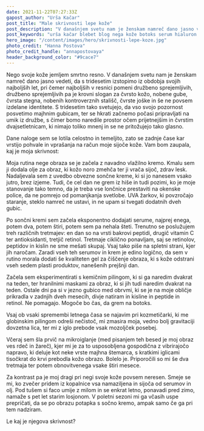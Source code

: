 ```yaml
---
date: 2021-11-22T07:27:33Z
gapost_author: "Urša Kačar"
post_title: "Male skrivnosti lepe kože"
post_description: "V današnjem svetu nam je ženskam namreč dano jasno vedeti, da s tridesetim izstopimo iz obdobja svojih najboljših let, pri čemer najboljših v resnici pomeni družbeno sprejemljivih, družbeno sprejemljivih pa je krovni slogan za čvrsto kožo, nobene gube, čvrsta stegna, nobenih kontroverznih stališč, čvrste joške in še ne povsem izdelane identitete."
post_keywords: "urša kačar blebet blog nega kože botoks serum hialuron vitamin c retinol gube gubice staranje microneedling kozmetičarka"
hero_image: "/content/images/hero/skrivnosti-lepe-koze.jpg"
photo_credit: "Hanna Postova"
photo_credit_handle: "annapostovaya"
header_background_color: "#9cace7"
---
```


Nego svoje kože jemljem smrtno resno. V današnjem svetu nam je ženskam namreč dano jasno vedeti, da s tridesetim izstopimo iz obdobja svojih najboljših let, pri čemer najboljših v resnici pomeni družbeno sprejemljivih, družbeno sprejemljivih pa je krovni slogan za čvrsto kožo, nobene gube, čvrsta stegna, nobenih kontroverznih stališč, čvrste joške in še ne povsem izdelane identitete. S tridesetim tako svetujejo, da vso svojo pozornost posvetimo majhnim gubicam, ter se hkrati začnemo počasi pripravljati na umik iz družbe, s čimer bomo naredile prostor očem prijetnejšim in čvrstim dvajsetletnicam, ki nimajo toliko mnenj in se ne pritožujejo tako glasno.

Dane naloge sem se lotila celostno in temeljito, zato se zadnje čase kar vrstijo pohvale in vprašanja na račun moje sijoče kože. Vam bom zaupala, kaj je moja skrivnost:

Moja rutina nege obraza se je začela z navadno vlažilno kremo. Kmalu sem ji dodala olje za obraz, ki kožo noro zmehča ter ji vrača sijoč, zdrav lesk. Nadaljevala sem z uvedbo obvezne sončne kreme, ki si jo nanesem vsako jutro, brez izjeme. Tudi, če cel dan ne grem iz hiše in tudi pozimi, ko je moje stanovanje tako temno, da je treba vse lončnice prestaviti na okenske police, da ne pomrejo od pomanjkanja svetlobe. UVA žarkov, ki povzročajo staranje, steklo namreč ne ustavi, in ne upam si tvegati dodatnih dveh gubic.

Po sončni kremi sem začela eksponentno dodajati serume, najprej enega, potem dva, potem štiri, potem sem pa nehala šteti. Trenutno se poslužujem treh različnih tretmajev: en dan so na vrsti bakrovi peptidi, drugič vitamin C ter antioksidanti, tretjič retinol. Tretmaje ciklično ponavljam, saj se retinolov, peptidov in kislin ne sme mešati skupaj. Vsaj tako piše na spletni strani, kjer jih naročam. Zaradi vseh teh serumov in krem je edino logično, da sem v rutino morala dodati še kvaliteten gel za čiščenje obraza, ki s kože odstrani vseh sedem plasti produktov, nanešenih prejšnji dan.

Začela sem eksperimentirati s kemičnim pilingom, ki si ga naredim dvakrat na teden, ter hranilnimi maskami za obraz, ki si jih tudi naredim dvakrat na teden. Ostale dni pa si v jezno gubico med obrvmi, ki se je na moje obličje prikradla v zadnjih dveh mesecih, divje natiram in kisline in peptide in retinol. Ne pomagajo. Mogoče bo čas, da grem na botoks.

Vsaj ob vsaki spremembi letnega časa se najavim pri kozmetičarki, ki me globinskim pilingom odreši nečistoč, mi zmasira moja, vedno bolj gravitaciji dovzetna lica, ter mi z iglo prebode vsak mozoljček posebej.

Včeraj sem šla prvič na mikroiglanje (med pisanjem teh besed je moj obraz ves rdeč in žareč), kjer mi je za to usposobljena gospodična z vibrirajočo napravo, ki deluje kot neke vrste majhna štemarca, s kratkimi iglicami tisočkrat do krvi prebodla kožo obrazo. Bolelo je. Priporočili so mi še dva tretmaja ter potem obnovitvenega vsake štiri mesece.

Za kontrast pa je moj dragi pri negi svoje kože povsem neresen. Smeje se mi, ko zvečer pridem iz kopalnice vsa namaziljena in sijoča od serumov in olj. Pod tušem si faco umije z milom in se enkrat letno, ponavadi pred zimo, namaže s pet let starim losjonom. V poletni sezoni mi ga včasih uspe prepričati, da se po obrazu potapka s sočno kremo, ampak samo če ga pri tem nadziram.

Le kaj je njegova skrivnost?
